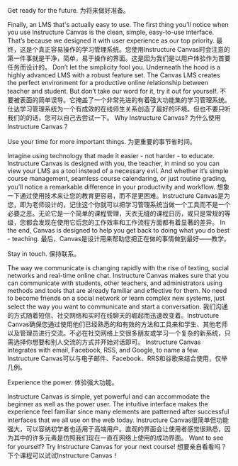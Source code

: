 Get ready for the future.  为将来做好准备。

Finally, an LMS that's actually easy to use.
The first thing you’ll notice when you use Instructure Canvas is the clean, simple, easy-to-use interface. That’s because we designed it with user experience as our top priority.
  最终，这是个真正容易操作的学习管理系统。您使用Instructure Canvas时会注意的第一件事就是干净，简单，易于操作的界面。这是因为我们是以用户体验作为首要任务而设计的。
Don’t let the simplicity fool you.
Underneath the hood is a highly advanced LMS with a robust feature set. The Canvas LMS creates the perfect environment for a productive online relationship between teacher and student. But don’t take our word for it, try it out for yourself.
  不要被表面的简单误导。它掩盖了一个非常先进的有着强大功能集的学习管理系统。仕达学习管理系统为一个有成效的在线师生关系创造了最好的环境。但也不要只听我们的的话，您可以自己去尝试一下。
Why Instructure Canvas?  为什么使用Instructure Canvas？


Use your time for more important things.  为更重要的事节省时间。

Imagine using technology that made it easier - not harder - to educate. Instructure Canvas is designed with you, the teacher, in mind so you can view your LMS as a tool instead of a necessary evil. And whether it’s simple course management, seamless course calendaring, or just routine grading, you’ll notice a remarkable difference in your productivity and workflow.
  想象一下通过使用技术来让您的教育更容易，而不是更困难。Instructure Canvas是为您，即为老师设计的，记住这个你就可以把学习管理系统当做一个工具而不是一个必要之恶。无论它是一个简单的课程管理，天衣无缝的课程日历，或只是常规的等级，您都会发现在使用它后您的工作效率和工作流程方面都有着显著的差异。
In the end, Canvas is designed to help you get back to doing what you do best - teaching.
  最后，Canvas是设计用来帮助您把正在做的事情做到最好——教学。

Stay in touch.  保持联系。

The way we communicate is changing rapidly with the rise of texting, social networks and real-time online chat. Instructure Canvas makes sure that you can communicate with students, other teachers, and administrators using methods and tools that are already familiar and effective for them. No need to become friends on a social network or learn complex new systems, just select the way you want to communicate and start a conversation.
  我们沟通的方式随着短信、社交网络和实时在线聊天的崛起而迅速改变着。Instructure Canvas确保您通过使用他们已经熟悉的和有效的方法和工具来和学生、其他老师以及管理员进行交流。不必在社交网络上交很多朋友或学习一个复杂的新系统，只需选择你想要和别人交流的方式并开始对话即可。
Instructure Canvas integrates with email, Facebook, RSS, and Google, to name a few.
  Instructure Canvas可以与电子邮件、Facebook、RRS和谷歌来结合使用，仅举几例。

Experience the power.  体验强大功能。

Instructure Canvas is simple, yet powerful and can accommodate the beginner as well as the power user. The intuitive interface makes the experience feel familiar since many elements are patterned after successful interfaces that we all use on the web today.
  Instructure Canvas很简单但功能强大，可以容纳初学者也适用于高端用户。直观的界面会让使用者感觉很熟悉，因为其中的许多元素是仿照我们现在一直在网络上使用的成功界面。
Want to see for yourself? Try Instructure Canvas for your next course!
  想要亲自看看吗？下个课程可以试试Instructure Canvas！

